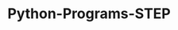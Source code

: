 # Python-Programs-STEP
       
  
                
                        
                        
                                  
           
     
 
 
